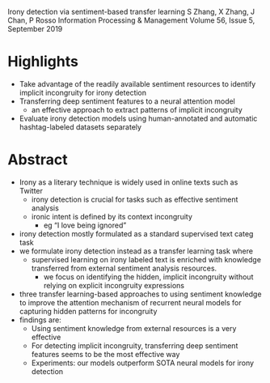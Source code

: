 Irony detection via sentiment-based transfer learning
S Zhang, X Zhang, J Chan, P Rosso
Information Processing & Management Volume 56, Issue 5, September 2019

# Highlights

* Take advantage of the readily available sentiment resources
  to identify implicit incongruity for irony detection
* Transferring deep sentiment features to a neural attention model
  * an effective approach to extract patterns of implicit incongruity
* Evaluate irony detection models using
  human-annotated and automatic hashtag-labeled datasets separately

# Abstract

* Irony as a literary technique is widely used in online texts such as Twitter
  * irony detection is crucial for tasks such as effective sentiment analysis
  * ironic intent is defined by its context incongruity
    * eg “I love being ignored”
* irony detection mostly formulated as a standard supervised text categ task
* we formulate irony detection instead as a transfer learning task where
  * supervised learning on irony labeled text is enriched with
    knowledge transferred from external sentiment analysis resources.
    * we focus on identifying the hidden, implicit incongruity
      without relying on explicit incongruity expressions
* three transfer learning-based approaches to using sentiment knowledge
  to improve the attention mechanism of recurrent neural models
  for capturing hidden patterns for incongruity
* findings are:
  * Using sentiment knowledge from external resources is a very effective
  * For detecting implicit incongruity,
    transferring deep sentiment features seems to be the most effective way
  * Experiments: our models outperform SOTA neural models for irony detection
